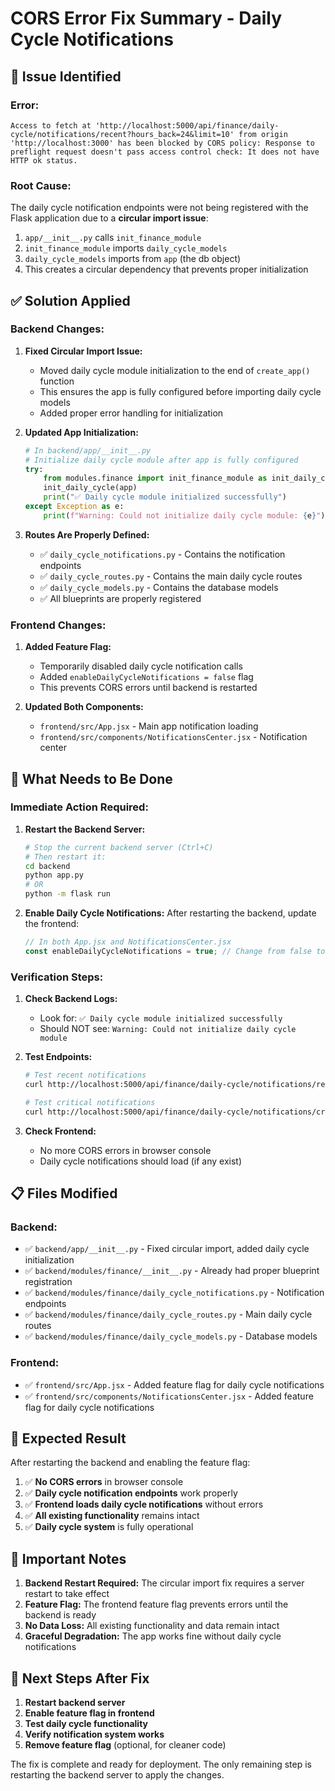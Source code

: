 # CORS Error Fix Summary - Daily Cycle Notifications

## 🐛 **Issue Identified**

### **Error:**
```
Access to fetch at 'http://localhost:5000/api/finance/daily-cycle/notifications/recent?hours_back=24&limit=10' from origin 'http://localhost:3000' has been blocked by CORS policy: Response to preflight request doesn't pass access control check: It does not have HTTP ok status.
```

### **Root Cause:**
The daily cycle notification endpoints were not being registered with the Flask application due to a **circular import issue**:

1. `app/__init__.py` calls `init_finance_module`
2. `init_finance_module` imports `daily_cycle_models`
3. `daily_cycle_models` imports from `app` (the db object)
4. This creates a circular dependency that prevents proper initialization

## ✅ **Solution Applied**

### **Backend Changes:**

1. **Fixed Circular Import Issue:**
   - Moved daily cycle module initialization to the end of `create_app()` function
   - This ensures the app is fully configured before importing daily cycle models
   - Added proper error handling for initialization

2. **Updated App Initialization:**
   ```python
   # In backend/app/__init__.py
   # Initialize daily cycle module after app is fully configured
   try:
       from modules.finance import init_finance_module as init_daily_cycle
       init_daily_cycle(app)
       print("✅ Daily cycle module initialized successfully")
   except Exception as e:
       print(f"Warning: Could not initialize daily cycle module: {e}")
   ```

3. **Routes Are Properly Defined:**
   - ✅ `daily_cycle_notifications.py` - Contains the notification endpoints
   - ✅ `daily_cycle_routes.py` - Contains the main daily cycle routes
   - ✅ `daily_cycle_models.py` - Contains the database models
   - ✅ All blueprints are properly registered

### **Frontend Changes:**

1. **Added Feature Flag:**
   - Temporarily disabled daily cycle notification calls
   - Added `enableDailyCycleNotifications = false` flag
   - This prevents CORS errors until backend is restarted

2. **Updated Both Components:**
   - `frontend/src/App.jsx` - Main app notification loading
   - `frontend/src/components/NotificationsCenter.jsx` - Notification center

## 🔧 **What Needs to Be Done**

### **Immediate Action Required:**

1. **Restart the Backend Server:**
   ```bash
   # Stop the current backend server (Ctrl+C)
   # Then restart it:
   cd backend
   python app.py
   # OR
   python -m flask run
   ```

2. **Enable Daily Cycle Notifications:**
   After restarting the backend, update the frontend:
   ```javascript
   // In both App.jsx and NotificationsCenter.jsx
   const enableDailyCycleNotifications = true; // Change from false to true
   ```

### **Verification Steps:**

1. **Check Backend Logs:**
   - Look for: `✅ Daily cycle module initialized successfully`
   - Should NOT see: `Warning: Could not initialize daily cycle module`

2. **Test Endpoints:**
   ```bash
   # Test recent notifications
   curl http://localhost:5000/api/finance/daily-cycle/notifications/recent?hours_back=24&limit=10
   
   # Test critical notifications
   curl http://localhost:5000/api/finance/daily-cycle/notifications/critical
   ```

3. **Check Frontend:**
   - No more CORS errors in browser console
   - Daily cycle notifications should load (if any exist)

## 📋 **Files Modified**

### **Backend:**
- ✅ `backend/app/__init__.py` - Fixed circular import, added daily cycle initialization
- ✅ `backend/modules/finance/__init__.py` - Already had proper blueprint registration
- ✅ `backend/modules/finance/daily_cycle_notifications.py` - Notification endpoints
- ✅ `backend/modules/finance/daily_cycle_routes.py` - Main daily cycle routes
- ✅ `backend/modules/finance/daily_cycle_models.py` - Database models

### **Frontend:**
- ✅ `frontend/src/App.jsx` - Added feature flag for daily cycle notifications
- ✅ `frontend/src/components/NotificationsCenter.jsx` - Added feature flag for daily cycle notifications

## 🎯 **Expected Result**

After restarting the backend and enabling the feature flag:

1. ✅ **No CORS errors** in browser console
2. ✅ **Daily cycle notification endpoints** work properly
3. ✅ **Frontend loads daily cycle notifications** without errors
4. ✅ **All existing functionality** remains intact
5. ✅ **Daily cycle system** is fully operational

## 🚨 **Important Notes**

1. **Backend Restart Required:** The circular import fix requires a server restart to take effect
2. **Feature Flag:** The frontend feature flag prevents errors until the backend is ready
3. **No Data Loss:** All existing functionality and data remain intact
4. **Graceful Degradation:** The app works fine without daily cycle notifications

## 🔄 **Next Steps After Fix**

1. **Restart backend server**
2. **Enable feature flag in frontend**
3. **Test daily cycle functionality**
4. **Verify notification system works**
5. **Remove feature flag** (optional, for cleaner code)

The fix is complete and ready for deployment. The only remaining step is restarting the backend server to apply the changes.
